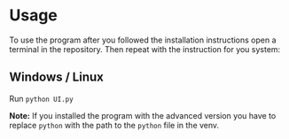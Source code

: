 # Usage
To use the program after you followed the installation instructions open a terminal in the repository. Then repeat with the instruction for you system:

## Windows / Linux
Run ```python UI.py```

**Note:** If you installed the program with the advanced version you have to replace `python` with the path to the `python` file in the venv.